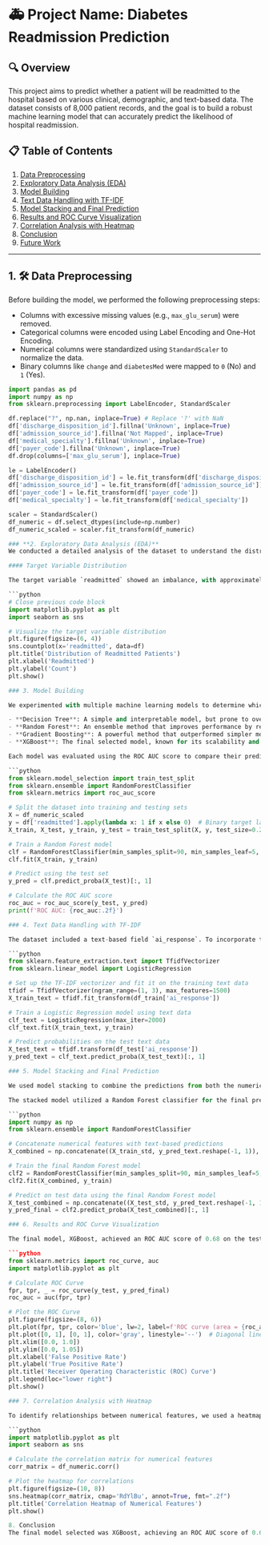 # **🚑 Project Name: Diabetes Readmission Prediction**

## **🔍 Overview**
This project aims to predict whether a patient will be readmitted to the hospital based on various clinical, demographic, and text-based data. The dataset consists of 8,000 patient records, and the goal is to build a robust machine learning model that can accurately predict the likelihood of hospital readmission.

## **📋 Table of Contents**
1. [Data Preprocessing](#1-data-preprocessing)
2. [Exploratory Data Analysis (EDA)](#2-exploratory-data-analysis-eda)
3. [Model Building](#3-model-building)
4. [Text Data Handling with TF-IDF](#4-text-data-handling-with-tf-idf)
5. [Model Stacking and Final Prediction](#5-model-stacking-and-final-prediction)
6. [Results and ROC Curve Visualization](#6-results-and-roc-curve-visualization)
7. [Correlation Analysis with Heatmap](#7-correlation-analysis-with-heatmap)
8. [Conclusion](#8-conclusion)
9. [Future Work](#9-future-work)

---

## 1. **🛠️ Data Preprocessing**
Before building the model, we performed the following preprocessing steps:
  
- Columns with excessive missing values (e.g., `max_glu_serum`) were removed.
- Categorical columns were encoded using Label Encoding and One-Hot Encoding.
- Numerical columns were standardized using `StandardScaler` to normalize the data.
- Binary columns like `change` and `diabetesMed` were mapped to `0` (No) and `1` (Yes).

```python
import pandas as pd
import numpy as np
from sklearn.preprocessing import LabelEncoder, StandardScaler

df.replace("?", np.nan, inplace=True) # Replace '?' with NaN
df['discharge_disposition_id'].fillna('Unknown', inplace=True)
df['admission_source_id'].fillna('Not Mapped', inplace=True)
df['medical_specialty'].fillna('Unknown', inplace=True)
df['payer_code'].fillna('Unknown', inplace=True)
df.drop(columns=['max_glu_serum'], inplace=True)

le = LabelEncoder()
df['discharge_disposition_id'] = le.fit_transform(df['discharge_disposition_id'])
df['admission_source_id'] = le.fit_transform(df['admission_source_id'])
df['payer_code'] = le.fit_transform(df['payer_code'])
df['medical_specialty'] = le.fit_transform(df['medical_specialty'])

scaler = StandardScaler()
df_numeric = df.select_dtypes(include=np.number)
df_numeric_scaled = scaler.fit_transform(df_numeric)

### **2. Exploratory Data Analysis (EDA)**
We conducted a detailed analysis of the dataset to understand the distribution of the target variable and to identify correlations between numerical features. Visualizations like bar plots and heatmaps helped in this process.

#### Target Variable Distribution

The target variable `readmitted` showed an imbalance, with approximately 60% of patients not being readmitted and 40% being readmitted. This imbalance informed the model selection process.

```python
# Close previous code block
import matplotlib.pyplot as plt
import seaborn as sns

# Visualize the target variable distribution
plt.figure(figsize=(6, 4))
sns.countplot(x='readmitted', data=df)
plt.title('Distribution of Readmitted Patients')
plt.xlabel('Readmitted')
plt.ylabel('Count')
plt.show()

### 3. Model Building

We experimented with multiple machine learning models to determine which performed best on this dataset. These included:

- **Decision Tree**: A simple and interpretable model, but prone to overfitting.
- **Random Forest**: An ensemble method that improves performance by reducing overfitting.
- **Gradient Boosting**: A powerful method that outperformed simpler models.
- **XGBoost**: The final selected model, known for its scalability and accuracy.

Each model was evaluated using the ROC AUC score to compare their predictive performance.

```python
from sklearn.model_selection import train_test_split
from sklearn.ensemble import RandomForestClassifier
from sklearn.metrics import roc_auc_score

# Split the dataset into training and testing sets
X = df_numeric_scaled
y = df['readmitted'].apply(lambda x: 1 if x else 0)  # Binary target label
X_train, X_test, y_train, y_test = train_test_split(X, y, test_size=0.2, random_state=123)

# Train a Random Forest model
clf = RandomForestClassifier(min_samples_split=90, min_samples_leaf=5, max_depth=10, random_state=10)
clf.fit(X_train, y_train)

# Predict using the test set
y_pred = clf.predict_proba(X_test)[:, 1]

# Calculate the ROC AUC score
roc_auc = roc_auc_score(y_test, y_pred)
print(f'ROC AUC: {roc_auc:.2f}')

### 4. Text Data Handling with TF-IDF

The dataset included a text-based field `ai_response`. To incorporate this, we used TF-IDF (Term Frequency-Inverse Document Frequency) to convert the text data into numerical features. Logistic Regression was applied to the text data to predict readmission probabilities.

```python
from sklearn.feature_extraction.text import TfidfVectorizer
from sklearn.linear_model import LogisticRegression

# Set up the TF-IDF vectorizer and fit it on the training text data
tfidf = TfidfVectorizer(ngram_range=(1, 3), max_features=1500)
X_train_text = tfidf.fit_transform(df_train['ai_response'])

# Train a Logistic Regression model using text data
clf_text = LogisticRegression(max_iter=2000)
clf_text.fit(X_train_text, y_train)

# Predict probabilities on the test text data
X_test_text = tfidf.transform(df_test['ai_response'])
y_pred_text = clf_text.predict_proba(X_test_text)[:, 1]

### 5. Model Stacking and Final Prediction

We used model stacking to combine the predictions from both the numerical features and the text data. By integrating the outputs of the Logistic Regression model (based on TF-IDF) with the numerical features, we improved the overall predictive power.

The stacked model utilized a Random Forest classifier for the final prediction:

```python
import numpy as np
from sklearn.ensemble import RandomForestClassifier

# Concatenate numerical features with text-based predictions
X_combined = np.concatenate((X_train_std, y_pred_text.reshape(-1, 1)), axis=1)

# Train the final Random Forest model
clf2 = RandomForestClassifier(min_samples_split=90, min_samples_leaf=5, max_depth=10)
clf2.fit(X_combined, y_train)

# Predict on test data using the final Random Forest model
X_test_combined = np.concatenate((X_test_std, y_pred_text.reshape(-1, 1)), axis=1)
y_pred_final = clf2.predict_proba(X_test_combined)[:, 1]

### 6. Results and ROC Curve Visualization

The final model, XGBoost, achieved an ROC AUC score of 0.68 on the test dataset. Below is the ROC Curve, which demonstrates the model's ability to distinguish between positive and negative classes:

```python
from sklearn.metrics import roc_curve, auc
import matplotlib.pyplot as plt

# Calculate ROC Curve
fpr, tpr, _ = roc_curve(y_test, y_pred_final)
roc_auc = auc(fpr, tpr)

# Plot the ROC Curve
plt.figure(figsize=(8, 6))
plt.plot(fpr, tpr, color='blue', lw=2, label=f'ROC curve (area = {roc_auc:.2f})')
plt.plot([0, 1], [0, 1], color='gray', linestyle='--')  # Diagonal line for random guessing
plt.xlim([0.0, 1.0])
plt.ylim([0.0, 1.05])
plt.xlabel('False Positive Rate')
plt.ylabel('True Positive Rate')
plt.title('Receiver Operating Characteristic (ROC) Curve')
plt.legend(loc="lower right")
plt.show()

### 7. Correlation Analysis with Heatmap

To identify relationships between numerical features, we used a heatmap to visualize correlations between them.

```python
import matplotlib.pyplot as plt
import seaborn as sns

# Calculate the correlation matrix for numerical features
corr_matrix = df_numeric.corr()

# Plot the heatmap for correlations
plt.figure(figsize=(10, 8))
sns.heatmap(corr_matrix, cmap='RdYlBu', annot=True, fmt=".2f")
plt.title('Correlation Heatmap of Numerical Features')
plt.show()

8. Conclusion
The final model selected was XGBoost, achieving an ROC AUC score of 0.68 on the test data. This result shows a reasonable ability to predict patient readmission, though there is room for improvement. The inclusion of text data via TF-IDF combined with numerical features using model stacking contributed to a more accurate prediction.
